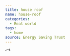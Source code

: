 ```yaml
---
title: house roof
name: house-roof
categories:
  - Real world
tags:
  - home
source: Energy Saving Trust
---
```

<svg xmlns="http://www.w3.org/2000/svg" width="16" height="16" fill="currentColor" class="esti esti-house-roof" viewBox="0 0 16 16">
  <path fill-rule="evenodd" clip-rule="evenodd" d="M13 1V3.87091L14 4.48757V1H13ZM15 5.10424V0.75C15 0.335786 14.6642 0 14.25 0H12.75C12.3358 0 12 0.335786 12 0.75V3.2753L8.38179 1.14457C8.14502 1.00513 7.85096 1.00634 7.61534 1.14771L0.242767 5.57125C0.00597653 5.71333 -0.070806 6.02046 0.0712681 6.25725C0.213342 6.49404 0.520472 6.57082 0.757262 6.42875L8.0024 2.08166L12.2419 4.57826L14.2309 5.80478C14.2355 5.80778 14.2403 5.81071 14.2451 5.81355L15.2376 6.42559C15.4726 6.57053 15.7807 6.49749 15.9256 6.26244C16.0705 6.0274 15.9975 5.71936 15.7625 5.57441L15 5.10424Z"/>
</svg>